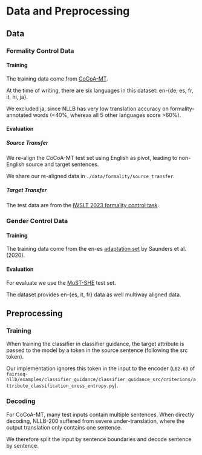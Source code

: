 # Data and Preprocessing

## Data

### Formality Control Data

#### Training
The training data come from [CoCoA-MT](https://github.com/amazon-science/contrastive-controlled-mt/tree/main/CoCoA-MT).

At the time of writing, there are six languages in this dataset: en-{de, es, fr, it, hi, ja}.

We excluded ja, since NLLB has very low translation accuracy on formality-annotated words (<40%, whereas all 5 other languages score >60%).

#### Evaluation

##### Source Transfer
We re-align the CoCoA-MT test set using English as pivot, leading to non-English source and target sentences. 

We share our re-aligned data in `./data/formality/source_transfer`.

##### Target Transfer
The test data are from the [IWSLT 2023 formality control task](https://github.com/amazon-science/contrastive-controlled-mt/tree/main/IWSLT2023).

### Gender Control Data

#### Training
The training data come from the en-es [adaptation set](https://github.com/DCSaunders/tagged-gender-coref#adaptation-sets) by Saunders et al. (2020). 

#### Evaluation
For evaluate we use the [MuST-SHE](https://aclanthology.org/2020.acl-main.619.pdf) test set.

The dataset provides en-{es, it, fr} data as well multiway aligned data. 

## Preprocessing

### Training
When training the classifier in classifier guidance,
the target attribute is passed to the model by a token in the source sentence (following the src token).

Our implementation ignores this token in the input to the encoder
 (`L62-63` of `fairseq-nllb/examples/classifier_guidance/classifier_guidance_src/criterions/attribute_classification_cross_entropy.py`).   

### Decoding
For CoCoA-MT, 
many test inputs contain multiple sentences. 
When directly decoding, NLLB-200 suffered from severe under-translation,
where the output translation only contains one sentence.

We therefore split the input by sentence boundaries and decode sentence by sentence.